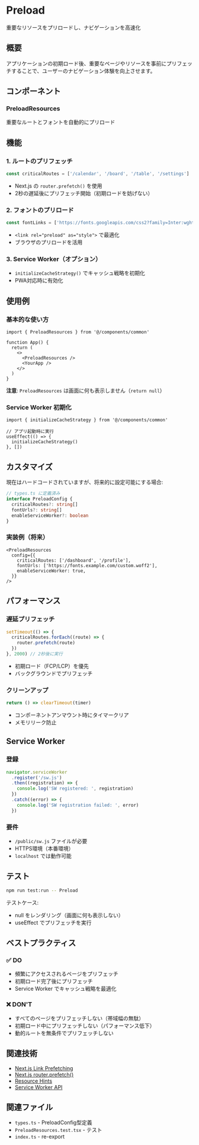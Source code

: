# Preload

重要なリソースをプリロードし、ナビゲーションを高速化

## 概要

アプリケーションの初期ロード後、重要なページやリソースを事前にプリフェッチすることで、ユーザーのナビゲーション体験を向上させます。

## コンポーネント

### PreloadResources

重要なルートとフォントを自動的にプリロード

## 機能

### 1. ルートのプリフェッチ

```typescript
const criticalRoutes = ['/calendar', '/board', '/table', '/settings']
```

- Next.js の `router.prefetch()` を使用
- 2秒の遅延後にプリフェッチ開始（初期ロードを妨げない）

### 2. フォントのプリロード

```typescript
const fontLinks = ['https://fonts.googleapis.com/css2?family=Inter:wght@400;500;600;700&display=swap']
```

- `<link rel="preload" as="style">` で最適化
- ブラウザのプリロードを活用

### 3. Service Worker（オプション）

- `initializeCacheStrategy()` でキャッシュ戦略を初期化
- PWA対応時に有効化

## 使用例

### 基本的な使い方

```tsx
import { PreloadResources } from '@/components/common'

function App() {
  return (
    <>
      <PreloadResources />
      <YourApp />
    </>
  )
}
```

**注意**: `PreloadResources` は画面に何も表示しません（`return null`）

### Service Worker 初期化

```tsx
import { initializeCacheStrategy } from '@/components/common'

// アプリ起動時に実行
useEffect(() => {
  initializeCacheStrategy()
}, [])
```

## カスタマイズ

現在はハードコードされていますが、将来的に設定可能にする場合:

```typescript
// types.ts に定義済み
interface PreloadConfig {
  criticalRoutes?: string[]
  fontUrls?: string[]
  enableServiceWorker?: boolean
}
```

### 実装例（将来）

```tsx
<PreloadResources
  config={{
    criticalRoutes: ['/dashboard', '/profile'],
    fontUrls: ['https://fonts.example.com/custom.woff2'],
    enableServiceWorker: true,
  }}
/>
```

## パフォーマンス

### 遅延プリフェッチ

```typescript
setTimeout(() => {
  criticalRoutes.forEach((route) => {
    router.prefetch(route)
  })
}, 2000) // 2秒後に実行
```

- 初期ロード（FCP/LCP）を優先
- バックグラウンドでプリフェッチ

### クリーンアップ

```typescript
return () => clearTimeout(timer)
```

- コンポーネントアンマウント時にタイマークリア
- メモリリーク防止

## Service Worker

### 登録

```typescript
navigator.serviceWorker
  .register('/sw.js')
  .then((registration) => {
    console.log('SW registered: ', registration)
  })
  .catch((error) => {
    console.log('SW registration failed: ', error)
  })
```

### 要件

- `/public/sw.js` ファイルが必要
- HTTPS環境（本番環境）
- `localhost` では動作可能

## テスト

```bash
npm run test:run -- Preload
```

テストケース:

- null をレンダリング（画面に何も表示しない）
- useEffect でプリフェッチを実行

## ベストプラクティス

### ✅ DO

- 頻繁にアクセスされるページをプリフェッチ
- 初期ロード完了後にプリフェッチ
- Service Worker でキャッシュ戦略を最適化

### ❌ DON'T

- すべてのページをプリフェッチしない（帯域幅の無駄）
- 初期ロード中にプリフェッチしない（パフォーマンス低下）
- 動的ルートを無条件でプリフェッチしない

## 関連技術

- [Next.js Link Prefetching](https://nextjs.org/docs/api-reference/next/link#prefetch)
- [Next.js router.prefetch()](https://nextjs.org/docs/api-reference/next/router#routerprefetch)
- [Resource Hints](https://www.w3.org/TR/resource-hints/)
- [Service Worker API](https://developer.mozilla.org/en-US/docs/Web/API/Service_Worker_API)

## 関連ファイル

- `types.ts` - PreloadConfig型定義
- `PreloadResources.test.tsx` - テスト
- `index.ts` - re-export
